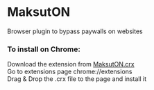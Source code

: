 MaksutON
========
Browser plugin to bypass paywalls on websites<br>
<h3>To install on Chrome:</h3>
Download the extension from <a href="raw/master/chrome/MaksutON.crx">MaksutON.crx</a><br>
Go to extensions page chrome://extensions<br>
Drag & Drop the .crx file to the page and install it<br>
